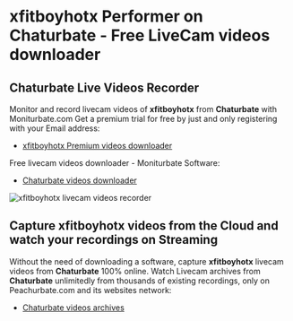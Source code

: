 # xfitboyhotx Performer on Chaturbate - Free LiveCam videos downloader

## Chaturbate Live Videos Recorder

Monitor and record livecam videos of **xfitboyhotx** from **Chaturbate** with Moniturbate.com
Get a premium trial for free by just and only registering with your Email address:
* [xfitboyhotx Premium videos downloader](https://moniturbate.com/request-demo-licence-key.html)

Free livecam videos downloader - Moniturbate Software:
* [Chaturbate videos downloader](https://moniturbate.com/moniturbate-download-software.html)

![xfitboyhotx livecam videos recorder](https://peachurnet.com/templates/moniturbate-software.png)


## Capture xfitboyhotx videos from the Cloud and watch your recordings on Streaming

Without the need of downloading a software, capture **xfitboyhotx** livecam videos from **Chaturbate** 100% online.
Watch Livecam archives from **Chaturbate** unlimitedly from thousands of existing recordings, only on Peachurbate.com and its websites network:
* [Chaturbate videos archives](https://peachurnet.com/)
